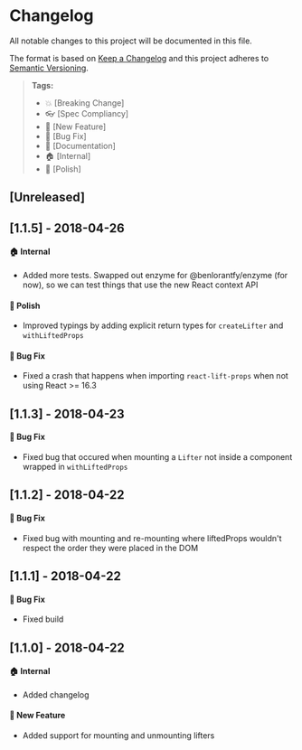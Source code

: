 # Changelog
All notable changes to this project will be documented in this file.

The format is based on [Keep a Changelog](http://keepachangelog.com/en/1.0.0/)
and this project adheres to [Semantic Versioning](http://semver.org/spec/v2.0.0.html).

> **Tags:**
> - :boom:       [Breaking Change]
> - :eyeglasses: [Spec Compliancy]
> - :rocket:     [New Feature]
> - :bug:        [Bug Fix]
> - :memo:       [Documentation]
> - :house:      [Internal]
> - :nail_care:  [Polish]

## [Unreleased]

## [1.1.5] - 2018-04-26
#### :house: Internal
- Added more tests. Swapped out enzyme for @benlorantfy/enzyme (for now), so we can test things that use the new React context API

#### :nail_care: Polish
- Improved typings by adding explicit return types for `createLifter` and `withLiftedProps`

#### :bug: Bug Fix
- Fixed a crash that happens when importing `react-lift-props` when not using React >= 16.3

## [1.1.3] - 2018-04-23
#### :bug: Bug Fix
- Fixed bug that occured when mounting a `Lifter` not inside a component wrapped in `withLiftedProps`

## [1.1.2] - 2018-04-22
#### :bug: Bug Fix
- Fixed bug with mounting and re-mounting where liftedProps wouldn't respect the order they were placed in the DOM

## [1.1.1] - 2018-04-22
#### :bug: Bug Fix
- Fixed build

## [1.1.0] - 2018-04-22
#### :house: Internal
- Added changelog

#### :rocket: New Feature
- Added support for mounting and unmounting lifters
